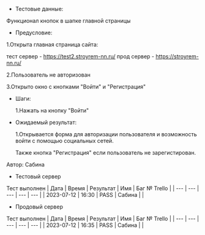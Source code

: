 * Тестовые данные:

 Функционал кнопок в шапке главной страницы
 
* Предусловие:

 1.Открыта главная страница сайта:
 
 тест сервер - https://test2.stroyrem-nn.ru/ 
 прод сервер - https://stroyrem-nn.ru/
 
 2.Пользователь не авторизован
 
 3.Открыто окно с кнопками "Войти" и "Регистрация"

* Шаги:

  1.Нажать на кнопку "Войти"

* Ожидаемый результат:

  1.Открывается форма для авторизации пользователя и возможность войти с помощью социальных сетей.
  
  Также кнопка "Регистрация" если пользователь не зарегистирован.


Автор: Сабина

* Тестовый сервер 

Тест выполнен
| Дата | Время | Результат | Имя | Баг № Trello |
| --- | --- | --- | --- | --- |
| 2023-07-12 | 16:30 | PASS | Сабина |   | 

* Продовый сервер

Тест выполнен
| Дата | Время | Результат | Имя | Баг № Trello |
| --- | --- | --- | --- | --- |
| 2023-07-12 | 16:35 | PASS | Сабина |   | 

